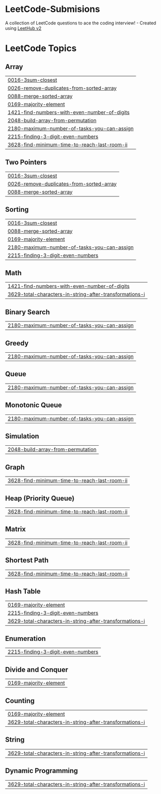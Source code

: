 # LeetCode-Submisions
A collection of LeetCode questions to ace the coding interview! - Created using [LeetHub v2](https://github.com/arunbhardwaj/LeetHub-2.0)
<!---LeetCode Topics Start-->
# LeetCode Topics
## Array
|  |
| ------- |
| [0016-3sum-closest](https://github.com/EstiRubin/LeetCode-Submisions/tree/master/0016-3sum-closest) |
| [0026-remove-duplicates-from-sorted-array](https://github.com/EstiRubin/LeetCode-Submisions/tree/master/0026-remove-duplicates-from-sorted-array) |
| [0088-merge-sorted-array](https://github.com/EstiRubin/LeetCode-Submisions/tree/master/0088-merge-sorted-array) |
| [0169-majority-element](https://github.com/EstiRubin/LeetCode-Submisions/tree/master/0169-majority-element) |
| [1421-find-numbers-with-even-number-of-digits](https://github.com/EstiRubin/LeetCode-Submisions/tree/master/1421-find-numbers-with-even-number-of-digits) |
| [2048-build-array-from-permutation](https://github.com/EstiRubin/LeetCode-Submisions/tree/master/2048-build-array-from-permutation) |
| [2180-maximum-number-of-tasks-you-can-assign](https://github.com/EstiRubin/LeetCode-Submisions/tree/master/2180-maximum-number-of-tasks-you-can-assign) |
| [2215-finding-3-digit-even-numbers](https://github.com/EstiRubin/LeetCode-Submisions/tree/master/2215-finding-3-digit-even-numbers) |
| [3628-find-minimum-time-to-reach-last-room-ii](https://github.com/EstiRubin/LeetCode-Submisions/tree/master/3628-find-minimum-time-to-reach-last-room-ii) |
## Two Pointers
|  |
| ------- |
| [0016-3sum-closest](https://github.com/EstiRubin/LeetCode-Submisions/tree/master/0016-3sum-closest) |
| [0026-remove-duplicates-from-sorted-array](https://github.com/EstiRubin/LeetCode-Submisions/tree/master/0026-remove-duplicates-from-sorted-array) |
| [0088-merge-sorted-array](https://github.com/EstiRubin/LeetCode-Submisions/tree/master/0088-merge-sorted-array) |
## Sorting
|  |
| ------- |
| [0016-3sum-closest](https://github.com/EstiRubin/LeetCode-Submisions/tree/master/0016-3sum-closest) |
| [0088-merge-sorted-array](https://github.com/EstiRubin/LeetCode-Submisions/tree/master/0088-merge-sorted-array) |
| [0169-majority-element](https://github.com/EstiRubin/LeetCode-Submisions/tree/master/0169-majority-element) |
| [2180-maximum-number-of-tasks-you-can-assign](https://github.com/EstiRubin/LeetCode-Submisions/tree/master/2180-maximum-number-of-tasks-you-can-assign) |
| [2215-finding-3-digit-even-numbers](https://github.com/EstiRubin/LeetCode-Submisions/tree/master/2215-finding-3-digit-even-numbers) |
## Math
|  |
| ------- |
| [1421-find-numbers-with-even-number-of-digits](https://github.com/EstiRubin/LeetCode-Submisions/tree/master/1421-find-numbers-with-even-number-of-digits) |
| [3629-total-characters-in-string-after-transformations-i](https://github.com/EstiRubin/LeetCode-Submisions/tree/master/3629-total-characters-in-string-after-transformations-i) |
## Binary Search
|  |
| ------- |
| [2180-maximum-number-of-tasks-you-can-assign](https://github.com/EstiRubin/LeetCode-Submisions/tree/master/2180-maximum-number-of-tasks-you-can-assign) |
## Greedy
|  |
| ------- |
| [2180-maximum-number-of-tasks-you-can-assign](https://github.com/EstiRubin/LeetCode-Submisions/tree/master/2180-maximum-number-of-tasks-you-can-assign) |
## Queue
|  |
| ------- |
| [2180-maximum-number-of-tasks-you-can-assign](https://github.com/EstiRubin/LeetCode-Submisions/tree/master/2180-maximum-number-of-tasks-you-can-assign) |
## Monotonic Queue
|  |
| ------- |
| [2180-maximum-number-of-tasks-you-can-assign](https://github.com/EstiRubin/LeetCode-Submisions/tree/master/2180-maximum-number-of-tasks-you-can-assign) |
## Simulation
|  |
| ------- |
| [2048-build-array-from-permutation](https://github.com/EstiRubin/LeetCode-Submisions/tree/master/2048-build-array-from-permutation) |
## Graph
|  |
| ------- |
| [3628-find-minimum-time-to-reach-last-room-ii](https://github.com/EstiRubin/LeetCode-Submisions/tree/master/3628-find-minimum-time-to-reach-last-room-ii) |
## Heap (Priority Queue)
|  |
| ------- |
| [3628-find-minimum-time-to-reach-last-room-ii](https://github.com/EstiRubin/LeetCode-Submisions/tree/master/3628-find-minimum-time-to-reach-last-room-ii) |
## Matrix
|  |
| ------- |
| [3628-find-minimum-time-to-reach-last-room-ii](https://github.com/EstiRubin/LeetCode-Submisions/tree/master/3628-find-minimum-time-to-reach-last-room-ii) |
## Shortest Path
|  |
| ------- |
| [3628-find-minimum-time-to-reach-last-room-ii](https://github.com/EstiRubin/LeetCode-Submisions/tree/master/3628-find-minimum-time-to-reach-last-room-ii) |
## Hash Table
|  |
| ------- |
| [0169-majority-element](https://github.com/EstiRubin/LeetCode-Submisions/tree/master/0169-majority-element) |
| [2215-finding-3-digit-even-numbers](https://github.com/EstiRubin/LeetCode-Submisions/tree/master/2215-finding-3-digit-even-numbers) |
| [3629-total-characters-in-string-after-transformations-i](https://github.com/EstiRubin/LeetCode-Submisions/tree/master/3629-total-characters-in-string-after-transformations-i) |
## Enumeration
|  |
| ------- |
| [2215-finding-3-digit-even-numbers](https://github.com/EstiRubin/LeetCode-Submisions/tree/master/2215-finding-3-digit-even-numbers) |
## Divide and Conquer
|  |
| ------- |
| [0169-majority-element](https://github.com/EstiRubin/LeetCode-Submisions/tree/master/0169-majority-element) |
## Counting
|  |
| ------- |
| [0169-majority-element](https://github.com/EstiRubin/LeetCode-Submisions/tree/master/0169-majority-element) |
| [3629-total-characters-in-string-after-transformations-i](https://github.com/EstiRubin/LeetCode-Submisions/tree/master/3629-total-characters-in-string-after-transformations-i) |
## String
|  |
| ------- |
| [3629-total-characters-in-string-after-transformations-i](https://github.com/EstiRubin/LeetCode-Submisions/tree/master/3629-total-characters-in-string-after-transformations-i) |
## Dynamic Programming
|  |
| ------- |
| [3629-total-characters-in-string-after-transformations-i](https://github.com/EstiRubin/LeetCode-Submisions/tree/master/3629-total-characters-in-string-after-transformations-i) |
<!---LeetCode Topics End-->
